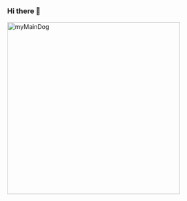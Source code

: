 ### Hi there 👋

<img alt="myMainDog" src="https://media.tenor.com/images/c39e8ca30f2388f7599c6ea3b4972485/tenor.gif" width="400px" />

<!--
**Jaredzu/Jaredzu** is a ✨ _special_ ✨ repository because its `README.md` (this file) appears on your GitHub profile.

Here are some ideas to get you started:

- 🔭 I’m currently working on ...
- 🌱 I’m currently learning ...
- 👯 I’m looking to collaborate on ...
- 🤔 I’m looking for help with ...
- 💬 Ask me about ...
- 📫 How to reach me: ...
- 😄 Pronouns: ...
- ⚡ Fun fact: ...
-->

